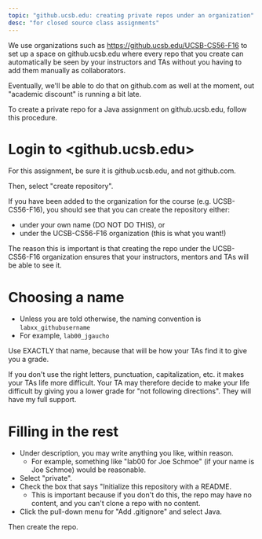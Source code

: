 ```yaml
---
topic: "github.ucsb.edu: creating private repos under an organization"
desc: "for closed source class assignments"
---
```


We use organizations such as <https://github.ucsb.edu/UCSB-CS56-F16> to set up a space
on github.ucsb.edu where every repo that you create can automatically be seen by your instructors and TAs without you having to add them manually as collaborators.

Eventually, we'll be able to do that on github.com as well&nbsp;at the moment, out "academic discount" is running
a bit late.

To create a private repo for a Java assignment on github.ucsb.edu, follow this procedure.

# Login to <github.ucsb.edu>

For this assignment, be sure it is github.ucsb.edu, and not github.com.

Then, select "create repository".

If you have been added to the organization for the course (e.g. UCSB-CS56-F16), you should see that you can
create the repository either:

* under your own name (DO NOT DO THIS), or
* under the UCSB-CS56-F16 organization (this is what you want!)

The reason this is important is that creating the repo under the UCSB-CS56-F16 organization ensures that
your instructors, mentors and TAs will be able to see it.

# Choosing a name

* Unless you are told otherwise, the naming convention is `labxx_githubusername`
* For example, `lab00_jgaucho`

Use EXACTLY that name, because that will be how your TAs find it to give you a grade.    

If you don't use the right letters, punctuation, capitalization, etc. it makes your TAs life more difficult. Your TA 
may therefore decide to make your life difficult by giving you a lower grade for "not following directions". 
They will have my full support.                         

# Filling in the rest

-   Under description, you may write anything you like, within reason.                           
    -   For example, something like "lab00 for Joe Schmoe" (if your name is Joe Schmoe) would be reasonable.                                                                                     
-   Select "private".                                                                            
-   Check the box that says "Initialize this repository with a README.                           
    -   This is important because if you don't do this, the repo may have no content, and you can't clone a repo with no content.
-   Click the pull-down menu for "Add .gitignore" and select Java.

Then create the repo.
